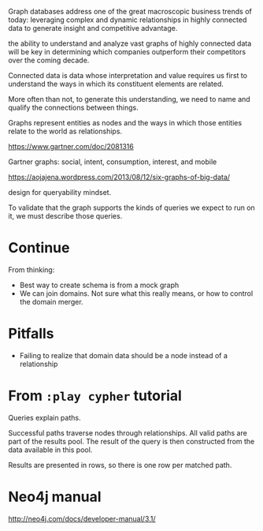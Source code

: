 Graph databases address one of the great macroscopic business trends of today: leveraging complex and dynamic relationships in highly connected data to generate insight and competitive advantage.

the ability to understand and analyze vast graphs of highly connected data will be key in determining which companies outperform their competitors over the coming decade.

Connected data is data whose interpretation and value requires us first to understand the ways in which its constituent elements are related.

More often than not, to generate this understanding, we need to name and qualify the connections between things.

Graphs represent entities as nodes and the ways in which those entities relate to the world as relationships.

https://www.gartner.com/doc/2081316

Gartner graphs: social, intent, consumption, interest, and mobile

https://aojajena.wordpress.com/2013/08/12/six-graphs-of-big-data/

design for queryability mindset.

To validate that the graph supports the kinds of queries we expect to run on it, we must describe those queries.

# Continue

From thinking:

* Best way to create schema is from a mock graph
* We can join domains. Not sure what this really means, or how to control the domain merger.

# Pitfalls

* Failing to realize that domain data should be a node instead of a relationship

# From `:play cypher` tutorial

Queries explain paths.

Successful paths traverse nodes through relationships. All valid paths are part of the results pool. The result of the query is then constructed from the data available in this pool.

Results are presented in rows, so there is one row per matched path.

# Neo4j manual

http://neo4j.com/docs/developer-manual/3.1/
